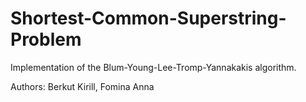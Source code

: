 # Shortest-Common-Superstring-Problem
Implementation of the Blum-Young-Lee-Tromp-Yannakakis algorithm.

Authors: Berkut Kirill, Fomina Anna
